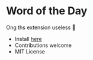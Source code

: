 # Word of the Day

Ong ths extension useless 🥲

- Install [here](https://www.raycast.com/r0hin/raycast-urbandictionary-word-of-the-day)
- Contributions welcome
- MIT License
